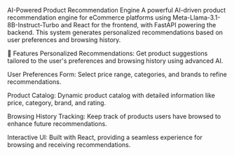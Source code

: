 AI-Powered Product Recommendation Engine
A powerful AI-driven product recommendation engine for eCommerce platforms using Meta-Llama-3.1-8B-Instruct-Turbo and React for the frontend, with FastAPI powering the backend. This system generates personalized recommendations based on user preferences and browsing history.


🚀 Features
Personalized Recommendations: Get product suggestions tailored to the user's preferences and browsing history using advanced AI.

User Preferences Form: Select price range, categories, and brands to refine recommendations.

Product Catalog: Dynamic product catalog with detailed information like price, category, brand, and rating.

Browsing History Tracking: Keep track of products users have browsed to enhance future recommendations.

Interactive UI: Built with React, providing a seamless experience for browsing and receiving recommendations.

